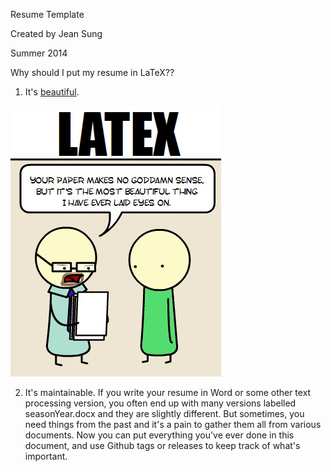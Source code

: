 Resume Template 

Created by Jean Sung

Summer 2014

Why should I put my resume in LaTeX?? 

1) It's [beautiful](https://kieranhealy.org/blog/archives/2011/02/23/choice-of-language-and-its-consequences/).

![](latex-paper.png)


2) It's maintainable. 
If you write your resume in Word or some other text processing version, you often end up with many versions labelled seasonYear.docx and they are slightly different. But sometimes, you need things from the past and it's a pain to gather them all from various documents. Now you can put everything you've ever done in this document, and use Github tags or releases to keep track of what's important. 

